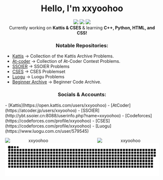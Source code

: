 <h1 align="center">Hello, I'm xxyoohoo </h1>
<!--<h2 align="center"> Vocalist, Flautist, Pianist, Swimmer, Debater, Programmer! <3</h2> -->
  
<!-- Page views and stuff -->

<section align = "center">
<img src="https://img.shields.io/github/last-commit/xxyoohoo/KattisJudge.cpp?style=for-the-badge">
<img src="https://komarev.com/ghpvc/?username=xxyoohoo&style=for-the-badge">
<img src="https://img.shields.io/github/followers/xxyoohoo?style=for-the-badge&color=blueviolet">

<section align = "center">
 Currently working on <strong>Kattis & CSES</strong> & learning <strong>C++, Python, HTML, and CSS!</strong>
</section>

<h3 align="center">Notable Repositories:</h3>
<div align="left">

- [Kattis](https://github.com/xxyoohoo/KattisJudge.cpp) -> Collection of the Kattis Archive Problems.  
- [At-coder](https://github.com/xxyoohoo/AtCoder-Japan) -> Collection of At-Coder Contest Problems.  
- [SSOIER](https://github.com/xxyoohoo/SSOIER) -> SSOIER Problems  
- [CSES](https://github.com/xxyoohoo/CSES) -> CSES Problemset  
- [Luogu](https://github.com/xxyoohoo/Luogu) -> Luogu Problems  
- [Beginner Archive](https://github.com/xxyoohoo/Random-Stuff) -> Beginner Code Archive.  

</div>



<h3 align="center"> Socials & Accounts:</h3>
<div align="left">
- [Kattis](https://open.kattis.com/users/xxyoohoo)
- [AtCoder](https://atcoder.jp/users/xxyoohoo)
- [SSOIER](http://ybt.ssoier.cn:8088/userinfo.php?name=xxyoohoo)
- [Codeforces](https://codeforces.com/profile/xxyoohoo)
- [CSES](https://codeforces.com/profile/xxyoohoo)
- [Luogu](https://www.luogu.com.cn/user/579545)
</div>

<!-- Languages stuff -->
<!-- <h3 align="center">Languages:</h3>
<p align="center">
  <a href="https://www.w3schools.com/cpp/" target="_blank" rel="noreferrer"><img src="https://raw.githubusercontent.com/devicons/devicon/master/icons/cplusplus/cplusplus-original.svg" alt="cplusplus" width="40" height="40"/></a>
  <a href="https://www.w3schools.com/css/" target="_blank" rel="noreferrer"><img src="https://raw.githubusercontent.com/devicons/devicon/master/icons/css3/css3-original-wordmark.svg" alt="css3" width="40" height="40"/></a>
  <a href="https://www.w3.org/html/" target="_blank" rel="noreferrer"><img src="https://raw.githubusercontent.com/devicons/devicon/master/icons/html5/html5-original-wordmark.svg" alt="html5" width="40" height="40"/></a>
  <a href="https://www.python.org" target="_blank" rel="noreferrer"><img src="https://raw.githubusercontent.com/devicons/devicon/master/icons/python/python-original.svg" alt="python" width="40" height="40"/></a>
</p>


<!-- stats -->



<p><img align="left" src="https://github-readme-stats.vercel.app/api?username=xxyoohoo&show_icons=true&locale=en" alt="xxyoohoo" width="40%" height="40%" /></p>
<p><img align="right" src="https://github-readme-streak-stats.herokuapp.com/?user=xxyoohoo&" alt="xxyoohoo" width="40%" height="40%" /></p>


<!-- Snake GIF -->
<p align="center">
  <img src="https://github.com/xxyoohoo/xxyoohoo/blob/output/github-snake-dark.svg" alt="snake gif" />
</p>
